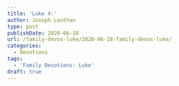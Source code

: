 ```yaml
---
title: 'Luke 4:'
author: Joseph Louthan
type: post
publishDate: 2020-06-18
url: /family-devos-luke/2020-06-18-family-devos-luke/
categories:
  - Devotions
tags:
  - 'Family Devotions: Luke'
draft: true
---
```

